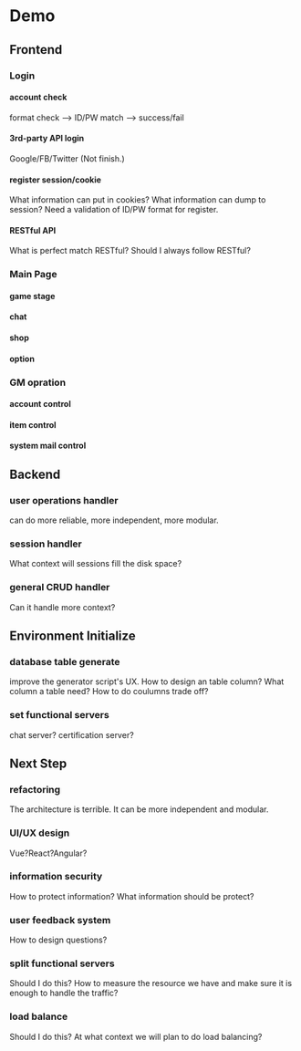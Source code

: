 # Demo
## Frontend
### Login
#### account check
format check --> ID/PW match --> success/fail
#### 3rd-party API login
Google/FB/Twitter (Not finish.)
#### register session/cookie
What information can put in cookies?
What information can dump to session?
Need a validation of ID/PW format for register.
#### RESTful API
What is perfect match RESTful? 
Should I always follow RESTful?
### Main Page 
#### game stage
#### chat
#### shop
#### option
### GM opration
#### account control
#### item control
#### system mail control
#### 
## Backend
### user operations handler
can do more reliable, more independent, more modular.
### session handler
What context will sessions fill the disk space?
### general CRUD handler
Can it handle more context?
## Environment Initialize
### database table generate
improve the generator script's UX.
How to design an table column? 
What column a table need?
How to do coulumns trade off?
### set functional servers
chat server?
certification server?
## Next Step
### refactoring
The architecture is terrible. It can be more independent and modular.
### UI/UX design
Vue?React?Angular?
### information security
How to protect information?
What information should be protect?
### user feedback system
How to design questions?
### split functional servers
Should I do this? 
How to measure the resource we have and make sure it is enough to handle the traffic?
### load balance
Should I do this? 
At what context we will plan to do load balancing?



